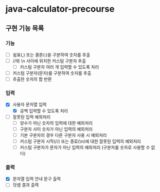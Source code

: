 # java-calculator-precourse

## 구현 기능 목록

### 기능

- [ ] 쉼표(,) 또는 콜론(:)을 구분하여 숫자를 추출
- [ ] //와 \n 사이에 위치한 커스텀 구분자 추출
    - [ ] 커스텀 구분자 여러 개 입력할 수 있도록 처리
- [ ] 커스텀 구분자(문자)를 구분하여 숫자를 추출
- [ ] 추출한 숫자의 합 반환

### 입력

- [x] 사용자 문자열 입력
    - [x] 공백 입력할 수 있도록 처리
- [ ] 잘못된 입력 예외처리
    - [ ] 양수가 아닌 숫자의 입력에 대한 예외처리
    - [ ] 구분자 사이 숫자가 아닌 입력의 예외처리
    - [ ] 기본 구분자의 경우 다른 구분자 사용 시 예외처리
    - [ ] 커스텀 구분자 시작(//) 또는 종료(\n)에 대한 잘못된 입력의 예외처리
    - [ ] 커스텀 구분자가 문자가 아닌 입력의 예외처리 (구분자를 숫자로 사용할 수 없다)

### 출력

- [x] 문자열 입력 안내 문구 출력
- [ ] 덧셈 결과 출력